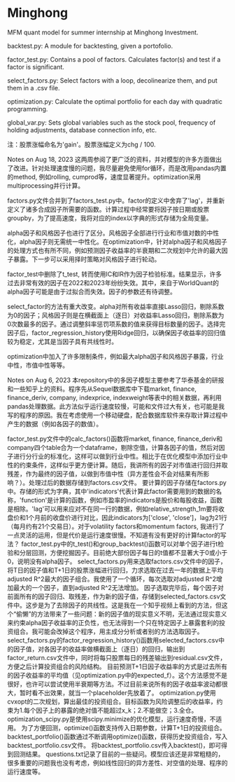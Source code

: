 # Minghong
MFM quant model for summer internship at Minghong Investment.

backtest.py: A module for backtesting, given a portofolio.

factor_test.py: Contains a pool of factors. Calculates factor(s) and test if a factor is significant.

select_factors.py: Select factors with a loop, decolinearize them, and put them in a .csv file.

optimization.py: Calculate the optimal portfolio for each day with quadratic programming.

global_var.py: Sets global variables such as the stock pool, frequency of holding adjustments, database connection info, etc.

注：股票涨幅命名为'gain'。股票涨幅定义为chg / 100.

Notes on Aug 18, 2023
这两周参阅了更广泛的资料，并对模型的许多方面做出了改进。针对处理速度慢的问题，我尽量避免使用for循环，而是改用pandas内置的method, 例如rolling, cumprod等，速度显著提升。optimization采用multiprocessing并行计算。

factors.py文件合并到了factors_test.py中。factor的定义中舍弃了'lag'，并重新定义了诸多合成因子所需要的函数。计算过程中经常要将因子按日期或股票groupby，为了提高速度，我将对应的index以字典的形式存储为全局变量。

alpha因子和风格因子也进行了区分。风格因子全部进行行业和市值对数的中性化，alpha因子则无需统一中性化。在optimization中，针对alpha因子和风格因子的处理方式也有所不同，例如预测因子收益率的半衰期和二次规划中允许的最大因子暴露。下一步可以采用择时策略对风格因子进行轮动。

factor_test中删除了t_test, 转而使用IC和IR作为因子检验标准。结果显示，许多过去非常有效的因子在2022和2023年纷纷失效。其中，来自于WorldQuant的alpha因子可能是由于过拟合而失效。因子的参数还有待调整。

select_factor的方法有重大改变。alpha对所有收益率直接Lasso回归，剔除系数为0的因子；风格因子则是在横截面上（逐日）对收益率Lasso回归，剔除系数为0次数最多的因子。通过调整斜率惩罚项系数的值来获得目标数量的因子。选择完因子后，factor_regression_history使用Ridge回归，以确保因子收益率的回归值较为稳定，尤其是当因子具有共线性时。

optimization中加入了许多限制条件，例如最大alpha因子和风格因子暴露，行业中性，市值中性等等。

Notes on Aug 6, 2023
本repository中的多因子模型主要参考了华泰基金的研报和一些知乎上的资料。程序先从Sequel数据库中下载market, finance, finance_deriv, company, indexprice, indexweight等表中的相关数据，再利用pandas处理数据。此方法似乎运行速度较慢，可能和文件过大有关，也可能是我写的程序的原因。我在考虑使用一个移动硬盘，配合数据库软件来存取计算过程中产生的数据（例如各因子的数值）。

factor_test.py文件中的calc_factors()函数将market, finance, finance_deriv和company四个table合为一个dataframe，剔除空值，计算各因子的值，然后对因子进行分行业的标准化，这样可以做到行业中性。相比于在优化模型中添加行业中性的约束条件，这样似乎更方便计算。随后，我讲所有的因子对市值进行回归并取残差，作为最终的因子值，以做到市值中性（异方差性会不会对结果有所影响？）。处理过后的数据存储到factors.csv文件。
要计算的因子存储在factors.py中。存储的形式为字典，其中'indicators'代表计算此factor需要用到的数据的名称，'function'是计算的函数，例如市盈率的indicators是股价和每股收益，函数是相除。'lag'可以用来应对不在同一行的数据，例如relative_strength_1m要将收盘价和1个月前的收盘价进行对比，因此indicators为['close', 'close']，lag为21行（每月约有21个交易日）。对于volatility factors和momentum factors, 我进行了一点灵活的运用，但是代价是运行速度很慢。不知道有没有更好的计算factor的写法？
factor_test.py中的t_test()和group_backtest()函数可以对单个因子进行t检验和分层回测，方便挖掘因子。目前绝大部份因子每日的t值都不显著大于0或小于0，说明没有alpha因子。
select_factors.py用来选取factors.csv文件中的因子，将T日的因子值和T+1日的股票涨幅进行回归，力求选取在过去一年的数据上平均adjusted R^2最大的因子组合。我使用了一个循环，每次选取对adjusted R^2增加最大的一个因子，直到adjusted R^2无法增加。
因子选取完毕后，每个因子对前面所有的因子回归、取残差，作为新的因子值，存储到selected_factors.csv文件中。这步是为了去除因子的共线性。这是我在一个知乎视频上看到的方法，但这个“偷懒”的方法带来了一些问题：新的因子值的现实意义不明，无法通过现实意义来约束alpha因子收益率的正负性，也无法得到一个只在特定因子上暴露套利的投资组合。我可能会改掉这个程序，用主成分分析或者别的方法选取因子。
select_factors.py的factor_regression_history()函数用selected_factors.csv中的因子值，对各因子的收益率做横截面上（逐日）的回归，输出到factor_return.csv文件中，同时将每只股票每日的残差输出到residual.csv文件，方便之后计算投资组合的风险结构。
目前预测T+1日因子收益率的方式是过去所有的因子收益率的平均值（见optimization.py中的expected_f）。这个方法感觉不是很好，也许可以尝试使用半衰期等方法。不过目前来说所有的因子收益率波动都很大，暂时看不出效果，就当一个placeholder先放着了。
optimization.py使用cvxopt的二次规划，算出最佳的投资组合。目标函数为风险调整后的收益率，约束为1.每个因子上的暴露的绝对值不能超过x_k；2.不能做空；3.全仓。optimization_scipy.py是使用scipy.minimize的优化模型，运行速度奇慢，不适用。
为了方便回测，optimize()函数支持传入日期参数，计算T+1日的投资组合。backtest_portfolio()函数通过不断调用optimize()函数，获得历史投资组合，写入backtest_portfolio.csv文件。
将backtest_portfolio.csv传入backtest()，即可得到回测结果。
questions.txt记录了目前的一些疑问。模型应该还是非常粗糙的，很多重要的问题我也没有考虑，例如线性回归的异方差性、对空值的处理、程序的运行速度等。
